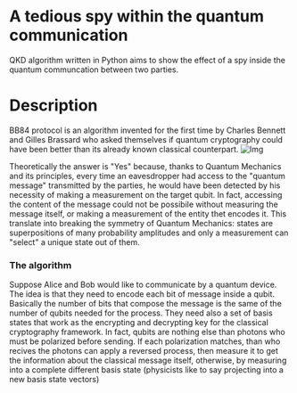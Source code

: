 # A tedious spy within the quantum communication
QKD algorithm written in Python aims to show the effect of a spy inside the quantum communcation between two parties. 

# Description
BB84 protocol is an algorithm invented for the first time by Charles Bennett and Gilles Brassard who asked themselves if quantum cryptography could have been better than its already known classical counterpart.
![Img]([./Images/](Images/Dr._Charles_Bennett_IBM_Fellow.jpg))

Theoretically the answer is "Yes" because, thanks to Quantum Mechanics and its principles, every time an eavesdropper had access to the "quantum message" transmitted by the parties, he would have been detected by his necessity of making a measurement on the target qubit.
In fact, accessing the content of the message could not be possibile without measuring the message itself, or making a measurement of the entity thet encodes it. This translate into breaking the symmetry of Quantum Mechanics: states are superpositions of many probability amplitudes and only a measurement can "select" a unique state out of them. 

### The algorithm
Suppose Alice and Bob would like to communicate by a quantum device. The idea is that they need to encode each bit of message inside a qubit. Basically the number of bits that compose the message is the same of the number of qubits needed for the process. They need also a set of basis states that work as the encrypting and decrypting key for the classical cryptography framework. In fact, qubits are nothing else than photons who must be polarized before sending. If each polarization matches, than who recives the photons can apply a reversed process, then measure it to get the information about the classical message itself, otherwise, by measuring into a complete different basis state (physicists like to say projecting into a new basis state vectors)
